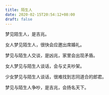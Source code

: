 ```yaml
---
title: 陌生人
date: 2020-02-15T20:54:12+08:00
draft: false
---
```


梦见陌生人，是吉兆。



女人梦见陌生人，很快会应邀出席婚礼。



梦见与陌生人交谈，是凶兆，家里会出现矛盾。



女人梦见与陌生人谈话，会与丈夫吵架。



少女梦见与陌生人谈话，很难找到志同道合的郎君。



梦见与陌生人争吵，是吉兆，会扬名天下。

